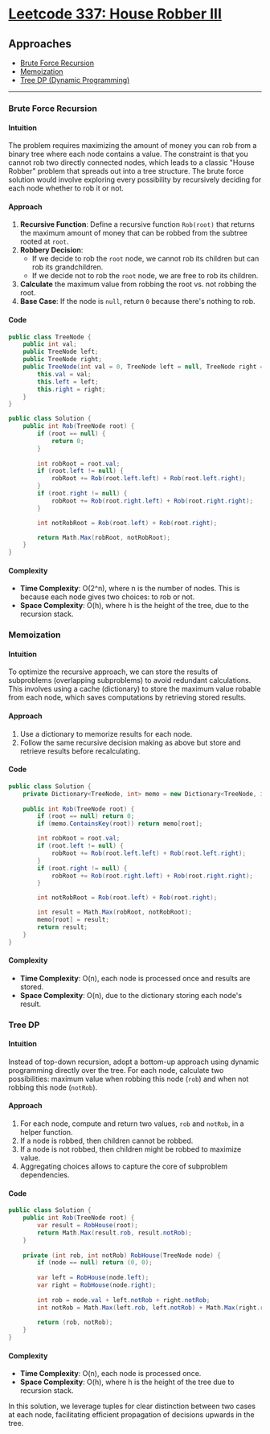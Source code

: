 # [Leetcode 337: House Robber III](https://leetcode.com/problems/house-robber-iii/)

## Approaches
- [Brute Force Recursion](#brute-force-recursion)
- [Memoization](#memoization)
- [Tree DP (Dynamic Programming)](#tree-dp)

---

### Brute Force Recursion

#### Intuition
The problem requires maximizing the amount of money you can rob from a binary tree where each node contains a value. The constraint is that you cannot rob two directly connected nodes, which leads to a classic "House Robber" problem that spreads out into a tree structure. The brute force solution would involve exploring every possibility by recursively deciding for each node whether to rob it or not.

#### Approach
1. **Recursive Function**: Define a recursive function `Rob(root)` that returns the maximum amount of money that can be robbed from the subtree rooted at `root`.
2. **Robbery Decision**:
   - If we decide to rob the `root` node, we cannot rob its children but can rob its grandchildren.
   - If we decide not to rob the `root` node, we are free to rob its children.
3. **Calculate** the maximum value from robbing the root vs. not robbing the root.
4. **Base Case**: If the node is `null`, return `0` because there's nothing to rob.

#### Code
```csharp
public class TreeNode {
    public int val;
    public TreeNode left;
    public TreeNode right;
    public TreeNode(int val = 0, TreeNode left = null, TreeNode right = null) {
        this.val = val;
        this.left = left;
        this.right = right;
    }
}

public class Solution {
    public int Rob(TreeNode root) {
        if (root == null) {
            return 0;
        }
        
        int robRoot = root.val;
        if (root.left != null) {
            robRoot += Rob(root.left.left) + Rob(root.left.right);
        }
        if (root.right != null) {
            robRoot += Rob(root.right.left) + Rob(root.right.right);
        }

        int notRobRoot = Rob(root.left) + Rob(root.right);

        return Math.Max(robRoot, notRobRoot);
    }
}
```

#### Complexity
- **Time Complexity**: O(2^n), where n is the number of nodes. This is because each node gives two choices: to rob or not.
- **Space Complexity**: O(h), where h is the height of the tree, due to the recursion stack.

### Memoization

#### Intuition
To optimize the recursive approach, we can store the results of subproblems (overlapping subproblems) to avoid redundant calculations. This involves using a cache (dictionary) to store the maximum value robable from each node, which saves computations by retrieving stored results.

#### Approach
1. Use a dictionary to memorize results for each node.
2. Follow the same recursive decision making as above but store and retrieve results before recalculating.

#### Code
```csharp
public class Solution {
    private Dictionary<TreeNode, int> memo = new Dictionary<TreeNode, int>();
    
    public int Rob(TreeNode root) {
        if (root == null) return 0;
        if (memo.ContainsKey(root)) return memo[root];

        int robRoot = root.val;
        if (root.left != null) {
            robRoot += Rob(root.left.left) + Rob(root.left.right);
        }
        if (root.right != null) {
            robRoot += Rob(root.right.left) + Rob(root.right.right);
        }

        int notRobRoot = Rob(root.left) + Rob(root.right);

        int result = Math.Max(robRoot, notRobRoot);
        memo[root] = result;
        return result;
    }
}
```

#### Complexity
- **Time Complexity**: O(n), each node is processed once and results are stored.
- **Space Complexity**: O(n), due to the dictionary storing each node's result.

### Tree DP

#### Intuition
Instead of top-down recursion, adopt a bottom-up approach using dynamic programming directly over the tree. For each node, calculate two possibilities: maximum value when robbing this node (`rob`) and when not robbing this node (`notRob`).

#### Approach
1. For each node, compute and return two values, `rob` and `notRob`, in a helper function.
2. If a node is robbed, then children cannot be robbed.
3. If a node is not robbed, then children might be robbed to maximize value.
4. Aggregating choices allows to capture the core of subproblem dependencies.

#### Code
```csharp
public class Solution {
    public int Rob(TreeNode root) {
        var result = RobHouse(root);
        return Math.Max(result.rob, result.notRob);
    }
    
    private (int rob, int notRob) RobHouse(TreeNode node) {
        if (node == null) return (0, 0);
        
        var left = RobHouse(node.left);
        var right = RobHouse(node.right);
        
        int rob = node.val + left.notRob + right.notRob;
        int notRob = Math.Max(left.rob, left.notRob) + Math.Max(right.rob, right.notRob);
        
        return (rob, notRob);
    }
}
```

#### Complexity
- **Time Complexity**: O(n), each node is processed once.
- **Space Complexity**: O(h), where h is the height of the tree due to recursion stack.

In this solution, we leverage tuples for clear distinction between two cases at each node, facilitating efficient propagation of decisions upwards in the tree.

